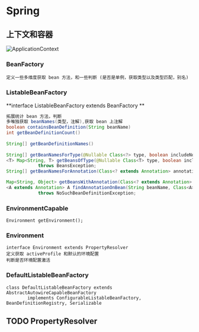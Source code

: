# Spring

## 上下文和容器

![ApplicationContext](/opt/blog/docs/picture-md/ApplicationContext.png)

### BeanFactory

```
定义一些多维度获取 bean 方法，和一些判断 (是否是单例，获取类型以及类型匹配，别名)
```

### ListableBeanFactory

**interface ListableBeanFactory extends BeanFactory **

```java
拓展统计 bean 方法，判断
多唯独获取 beanNames(类型，注解),获取 bean 上注解
boolean containsBeanDefinition(String beanName)
int getBeanDefinitionCount()
  
String[] getBeanDefinitionNames()
  
String[] getBeanNamesForType(@Nullable Class<?> type, boolean includeNonSingletons, boolean allowEagerInit)
<T> Map<String, T> getBeansOfType(@Nullable Class<T> type, boolean includeNonSingletons, boolean allowEagerInit)
			throws BeansException;
String[] getBeanNamesForAnnotation(Class<? extends Annotation> annotationType);

Map<String, Object> getBeansWithAnnotation(Class<? extends Annotation> annotationType) throws BeansException;
<A extends Annotation> A findAnnotationOnBean(String beanName, Class<A> annotationType)
			throws NoSuchBeanDefinitionException;
```

### EnvironmentCapable

```
Environment getEnvironment();
```

### Environment

```
interface Environment extends PropertyResolver
定义获取 activeProfile 和默认的环境配置
判断是否环境配置激活
```

### DefaultListableBeanFactory

```
class DefaultListableBeanFactory extends AbstractAutowireCapableBeanFactory
		implements ConfigurableListableBeanFactory, BeanDefinitionRegistry, Serializable
```















## TODO PropertyResolver